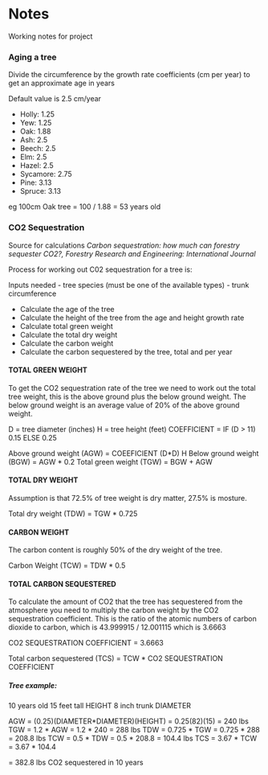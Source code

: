 # Notes

Working notes for project

### Aging a tree
Divide the circumference by the growth rate coefficients (cm per year) to get an approximate age in years

Default value is 2.5 cm/year

- Holly: 1.25
- Yew: 1.25
- Oak: 1.88
- Ash: 2.5
- Beech: 2.5
- Elm: 2.5
- Hazel: 2.5
- Sycamore: 2.75
- Pine: 3.13
- Spruce: 3.13

eg 100cm Oak tree = 100 / 1.88 = 53 years old


### CO2 Sequestration

Source for calculations
*Carbon sequestration: how much can forestry sequester CO2?, Forestry Research and Engineering: International Journal*

Process for working out C02 sequestration for a tree is:

Inputs needed
    - tree species (must be one of the available types)
    - trunk circumference

- Calculate the age of the tree
- Calculate the height of the tree from the age and height growth rate
- Calculate total green weight
- Calculate the total dry weight
- Calculate the carbon weight
- Calculate the carbon sequestered by the tree, total and per year

#### TOTAL GREEN WEIGHT
To get the CO2 sequestration rate of the tree we need to work out the total tree weight, this is the above ground plus the below ground weight. The below ground weight is an average value of 20% of the above ground weight.

D = tree diameter (inches)
H = tree height (feet)
COEFFICIENT = IF (D > 11) 0.15 ELSE 0.25

Above ground weight (AGW) = COEEFICIENT (D*D) H
Below ground weight (BGW) = AGW * 0.2
Total green weight (TGW) = BGW + AGW

#### TOTAL DRY WEIGHT
Assumption is that 72.5% of tree weight is dry matter, 27.5% is mosture.

Total dry weight (TDW) = TGW * 0.725

#### CARBON WEIGHT
The carbon content is roughly 50% of the dry weight of the tree.

Carbon Weight (TCW) = TDW * 0.5

#### TOTAL CARBON SEQUESTERED
To calculate the amount of CO2 that the tree has sequestered from the atmosphere you need to multiply the carbon weight by the CO2 sequestration coefficient. This is the ratio of the atomic numbers of carbon dioxide to carbon, which is 43.999915 / 12.001115 which is 3.6663

CO2 SEQUESTRATION COEFFICIENT = 3.6663

Total carbon sequestered (TCS) = TCW * CO2 SEQUESTRATION COEFFICIENT

##### Tree example:
10 years old
15 feet tall HEIGHT
8 inch trunk DIAMETER

AGW = (0.25)(DIAMETER*DIAMETER)(HEIGHT) = 0.25(82)(15) = 240 lbs
TGW = 1.2 * AGW = 1.2 * 240 = 288 lbs
TDW = 0.725 * TGW = 0.725 * 288 = 208.8 lbs
TCW = 0.5 * TDW  = 0.5 * 208.8 = 104.4 lbs
TCS = 3.67 * TCW  = 3.67 * 104.4 

= 382.8 lbs CO2 sequestered in 10 years